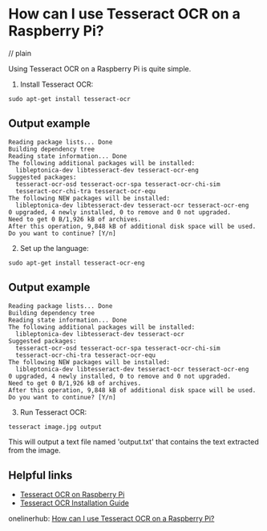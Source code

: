 # How can I use Tesseract OCR on a Raspberry Pi?
// plain

Using Tesseract OCR on a Raspberry Pi is quite simple.

1. Install Tesseract OCR:

```
sudo apt-get install tesseract-ocr
```

## Output example


```
Reading package lists... Done
Building dependency tree
Reading state information... Done
The following additional packages will be installed:
  libleptonica-dev libtesseract-dev tesseract-ocr-eng
Suggested packages:
  tesseract-ocr-osd tesseract-ocr-spa tesseract-ocr-chi-sim
  tesseract-ocr-chi-tra tesseract-ocr-equ
The following NEW packages will be installed:
  libleptonica-dev libtesseract-dev tesseract-ocr tesseract-ocr-eng
0 upgraded, 4 newly installed, 0 to remove and 0 not upgraded.
Need to get 0 B/1,926 kB of archives.
After this operation, 9,848 kB of additional disk space will be used.
Do you want to continue? [Y/n]
```

2. Set up the language:

```
sudo apt-get install tesseract-ocr-eng
```

## Output example


```
Reading package lists... Done
Building dependency tree
Reading state information... Done
The following additional packages will be installed:
  libleptonica-dev libtesseract-dev tesseract-ocr
Suggested packages:
  tesseract-ocr-osd tesseract-ocr-spa tesseract-ocr-chi-sim
  tesseract-ocr-chi-tra tesseract-ocr-equ
The following NEW packages will be installed:
  libleptonica-dev libtesseract-dev tesseract-ocr tesseract-ocr-eng
0 upgraded, 4 newly installed, 0 to remove and 0 not upgraded.
Need to get 0 B/1,926 kB of archives.
After this operation, 9,848 kB of additional disk space will be used.
Do you want to continue? [Y/n]
```

3. Run Tesseract OCR:

```
tesseract image.jpg output
```

This will output a text file named 'output.txt' that contains the text extracted from the image.

## Helpful links

- [Tesseract OCR on Raspberry Pi](https://www.pyimagesearch.com/2017/07/10/using-tesseract-ocr-python/)
- [Tesseract OCR Installation Guide](https://github.com/tesseract-ocr/tesseract/wiki/Compiling)

onelinerhub: [How can I use Tesseract OCR on a Raspberry Pi?](https://onelinerhub.com/tesseract-ocr/how-can-i-use-tesseract-ocr-on-a-raspberry-pi)